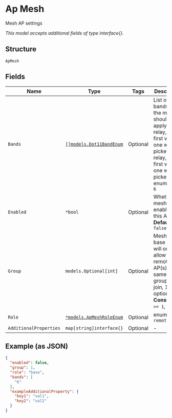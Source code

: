 
# Ap Mesh

Mesh AP settings

*This model accepts additional fields of type interface{}.*

## Structure

`ApMesh`

## Fields

| Name | Type | Tags | Description |
|  --- | --- | --- | --- |
| `Bands` | [`[]models.Dot11BandEnum`](../../doc/models/dot-11-band-enum.md) | Optional | List of bands that the mesh should apply to. For relay, the first viable one will be picked. For relay, the first viable one will be picked. enum: `24`, `5`, `6` |
| `Enabled` | `*bool` | Optional | Whether mesh is enabled on this AP<br>**Default**: `false` |
| `Group` | `models.Optional[int]` | Optional | Mesh group, base AP(s) will only allow remote AP(s) in the same mesh group to join, 1-9, optional<br>**Constraints**: `>= 1`, `<= 9` |
| `Role` | [`*models.ApMeshRoleEnum`](../../doc/models/ap-mesh-role-enum.md) | Optional | enum: `base`, `remote` |
| `AdditionalProperties` | `map[string]interface{}` | Optional | - |

## Example (as JSON)

```json
{
  "enabled": false,
  "group": 1,
  "role": "base",
  "bands": [
    "6"
  ],
  "exampleAdditionalProperty": {
    "key1": "val1",
    "key2": "val2"
  }
}
```

